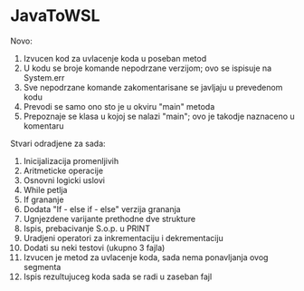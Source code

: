 # JavaToWSL

Novo:
1. Izvucen kod za uvlacenje koda u poseban metod
2. U kodu se broje komande nepodrzane verzijom; ovo se ispisuje na System.err
3. Sve nepodrzane komande zakomentarisane se javljaju u prevedenom kodu
4. Prevodi se samo ono sto je u okviru "main" metoda
5. Prepoznaje se klasa u kojoj se nalazi "main"; ovo je takodje naznaceno u komentaru

Stvari odradjene za sada:

1. Inicijalizacija promenljivih
2. Aritmeticke operacije
3. Osnovni logicki uslovi
4. While petlja
5. If grananje
6. Dodata "If - else if - else" verzija grananja 
7. Ugnjezdene varijante prethodne dve strukture
8. Ispis, prebacivanje S.o.p. u PRINT
9. Uradjeni operatori za inkrementaciju i dekrementaciju
10. Dodati su neki testovi (ukupno 3 fajla)
11. Izvucen je metod za uvlacenje koda, sada nema ponavljanja ovog segmenta
12. Ispis rezultujuceg koda sada se radi u zaseban fajl
